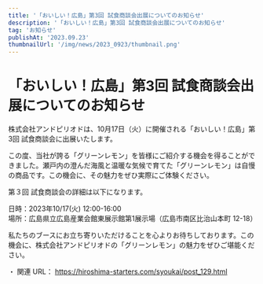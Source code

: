 ```yaml
---
title: '「おいしい！広島」第3回 試食商談会出展についてのお知らせ'
description: '「おいしい！広島」第3回 試食商談会出展についてのお知らせ'
tag: 'お知らせ'
publishAt: '2023.09.23'
thumbnailUrl: '/img/news/2023_0923/thumbnail.png'
---
```


# 「おいしい！広島」第3回 試食商談会出展についてのお知らせ

株式会社アンドピリオドは、10月17日（火）に開催される「おいしい！広島」第3回 試食商談会に出展いたします。

この度、当社が誇る「グリーンレモン」を皆様にご紹介する機会を得ることができました。瀬戸内の澄んだ海風と温暖な気候で育てた「グリーンレモン」は自慢の商品です。この機会に、その魅力をぜひ実際にご体験ください。

第３回 試食商談会の詳細は以下になります。

日時：2023年10/17(火) 12:00-16:00  
場所：広島県立広島産業会館東展示館第1展示場（広島市南区比治山本町 12-18）

私たちのブースにお立ち寄りいただけることを心よりお待ちしております。この機会に、株式会社アンドピリオドの「グリーンレモン」の魅力をぜひご堪能ください。

・ 関連 URL： https://hiroshima-starters.com/syoukai/post_129.html
